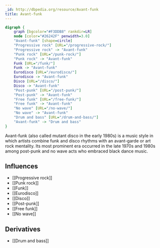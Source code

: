 ```yaml
---
_id: http://dbpedia.org/resource/Avant-funk
title: Avant-funk
---
```


```dot
digraph {
	graph [bgcolor="#F3DDB8" rankdir=LR]
	node [color="#26242F" penwidth=3.0]
	"Avant-funk" [shape=circle]
	"Progressive rock" [URL="/progressive-rock/"]
	"Progressive rock" -> "Avant-funk"
	"Punk rock" [URL="/punk-rock/"]
	"Punk rock" -> "Avant-funk"
	Funk [URL="/funk/"]
	Funk -> "Avant-funk"
	Eurodisco [URL="/eurodisco/"]
	Eurodisco -> "Avant-funk"
	Disco [URL="/disco/"]
	Disco -> "Avant-funk"
	"Post-punk" [URL="/post-punk/"]
	"Post-punk" -> "Avant-funk"
	"Free funk" [URL="/free-funk/"]
	"Free funk" -> "Avant-funk"
	"No wave" [URL="/no-wave/"]
	"No wave" -> "Avant-funk"
	"Drum and bass" [URL="/drum-and-bass/"]
	"Avant-funk" -> "Drum and bass"
}
```

Avant-funk (also called mutant disco in the early 1980s) is a music style in which artists combine funk and disco rhythms with an avant-garde or art rock mentality. Its most prominent era occurred in the late 1970s and 1980s among post-punk and no wave acts who embraced black dance music.

## Influences

- [[Progressive rock]]
- [[Punk rock]]
- [[Funk]]
- [[Eurodisco]]
- [[Disco]]
- [[Post-punk]]
- [[Free funk]]
- [[No wave]]

## Derivatives

- [[Drum and bass]]
